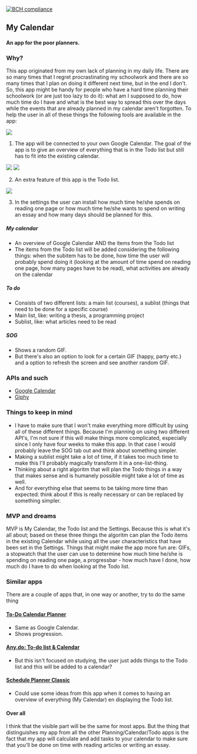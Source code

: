 [![BCH compliance](https://bettercodehub.com/edge/badge/lisahabermehl/Calendar?branch=master)](https://bettercodehub.com/)

## My Calendar
#### An app for the poor planners.

### Why?
This app originated from my own lack of planning in my daily life. There are so many times that I regret procrastinating my schoolwork and there are so many times that I plan on doing it different next time, but in the end I don't. So, this app might be handy for people who have a hard time planning their schoolwork (or are just too lazy to do it): what am I supposed to do, how much time do I have and what is the best way to spread this over the days while the events that are already planned in my calendar aren't forgotten. To help the user in all of these things the following tools are available in the app:

![](https://github.com/lisahabermehl/Calendar/blob/master/docs/img/Calendar_1.jpg)

1. The app will be connected to your own Google Calendar. The goal of the app is to give an overview of everything that is in the Todo list but still has to fit into the existing calendar.

![](https://github.com/lisahabermehl/Calendar/blob/master/docs/img/Calendar_2.jpg) ![](https://github.com/lisahabermehl/Calendar/blob/master/docs/img/Calendar_3.jpg)

2. An extra feature of this app is the Todo list. 

![](https://github.com/lisahabermehl/Calendar/blob/master/docs/img/Calendar_4.jpg)

3. In the settings the user can install how much time he/she spends on reading one page or how much time he/she wants to spend on writing an essay and how many days should be planned for this. 
 
##### My calendar
* An overview of Google Calendar AND the items from the Todo list
* The items from the Todo list will be added considering the following things: when the subitem has to be done, how time the user will probably spend doing it (looking at the amount of time spend on reading one page, how many pages have to be read), what activities are already on the calendar

##### To do
* Consists of two different lists: a main list (courses), a sublist (things that need to be done for a specific course)
* Main list, like: writing a thesis, a programming project
* Sublist, like: what articles need to be read

##### SOG
* Shows a random GIF.
* But there's also an option to look for a certain GIF (happy, party etc.) and a option to refresh the screen and see another random GIF.

### APIs and such
* [Google Calendar](https://developers.google.com/google-apps/calendar/quickstart/android)
* [Giphy](https://github.com/Giphy/GiphyAPI)

### Things to keep in mind
* I have to make sure that I won't make everything more difficult by using all of these different things. Because I'm planning on using two different API's, I'm not sure if this will make things more complicated, especially since I only have four weeks to make this app. In that case I would probably leave the SOG tab out and think about something simpler.
* Making a sublist might take a lot of time, if it takes too much time to make this I'll probably magically transform it in a one-list-thing.
* Thinking about a right algoritm that will plan the Todo things in a way that makes sense and is humanely possible might take a lot of time as well.
* And for everything else that seems to be taking more time than expected: think about if this is really necessary or can be replaced by something simpler.


### MVP and dreams
MVP is My Calendar, the Todo list and the Settings. Because this is what it's all about; based on these three things the algoritm can plan the Todo items in the existing Calendar while using all the user characteristics that have been set in the Settings. Things that might make the app more fun are: GIFs, a stopwatch that the user can use to determine how much time he/she is spending on reading one page, a progressbar - how much have I done, how much do I have to do when looking at the Todo list.

### Similar apps
There are a couple of apps that, in one way or another, try to do the same thing
#### [To-Do Calendar Planner](https://play.google.com/store/apps/details?id=com.timleg.egoTimerLight)
* Same as Google Calendar.
* Shows progression.
#### [Any.do: To-do list & Calendar](https://play.google.com/store/apps/details?id=com.anydo)
* But this isn't focused on studying, the user just adds things to the Todo list and this will be added to a calendar?
#### [Schedule Planner Classic](https://play.google.com/store/apps/details?id=com.intersog.android.schedule)
* Could use some ideas from this app when it comes to having an overview of everything (My Calendar) en displaying the Todo list.
#### Over all
I think that the visible part will be the same for most apps. But the thing that distinguishes my app from all the other Planning/Calendar/Todo apps is the fact that my app will calculate and add tasks to your calendar to make sure that you'll be done on time with reading articles or writing an essay. 
